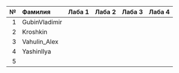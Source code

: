 <div id="header" align="center">
  <div id="main">
  </div>
  
| **№**	| **Фамилия**  	| **Лаба 1** 	| **Лаба 2** 	| **Лаба 3** 	| **Лаба 4** 	|
|------:	|:--------------|:----------:	|:----------:	|:----------:	|:----------:	|
|     1 	|  GubinVladimir   |           	|           	|            	|            	|  
|    2 	|  Kroshkin  	|           	|            	|            	|            	|
|    3 	|  Vahulin_Alex  	|           	|            	|            	|            	|
|  4 	|  YashinIlya	|           	|            	|            	|            	|
|   5 	|    	|           	|            	|            	|            	|
</div>
